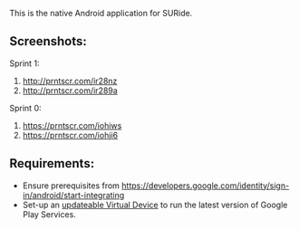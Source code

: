 This is the native Android application for SURide.

## Screenshots:
Sprint 1:
1. http://prntscr.com/ir28nz
2. http://prntscr.com/ir289a

Sprint 0:
1. https://prntscr.com/iohiws
2. https://prntscr.com/iohji6

## Requirements:
* Ensure prerequisites from https://developers.google.com/identity/sign-in/android/start-integrating
* Set-up an [updateable Virtual Device](https://stackoverflow.com/a/48934272/8214875) to run the latest version of Google Play Services.